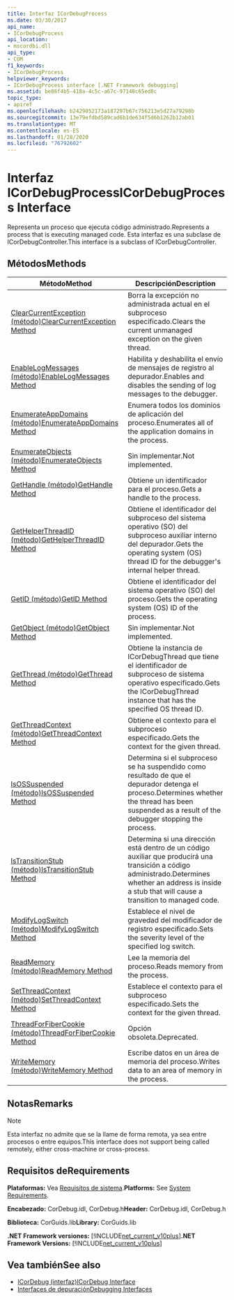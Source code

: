 ```yaml
---
title: Interfaz ICorDebugProcess
ms.date: 03/30/2017
api_name:
- ICorDebugProcess
api_location:
- mscordbi.dll
api_type:
- COM
f1_keywords:
- ICorDebugProcess
helpviewer_keywords:
- ICorDebugProcess interface [.NET Framework debugging]
ms.assetid: be86f4b5-418a-4c5c-a67c-97148c65ed8c
topic_type:
- apiref
ms.openlocfilehash: b2429052173a187297b67c756213e5d27a79298b
ms.sourcegitcommit: 13e79efdbd589cad6b1de634f5d6b1262b12ab01
ms.translationtype: MT
ms.contentlocale: es-ES
ms.lasthandoff: 01/28/2020
ms.locfileid: "76792602"
---
```

# <a name="icordebugprocess-interface"></a><span data-ttu-id="8955a-102">Interfaz ICorDebugProcess</span><span class="sxs-lookup"><span data-stu-id="8955a-102">ICorDebugProcess Interface</span></span>
<span data-ttu-id="8955a-103">Representa un proceso que ejecuta código administrado.</span><span class="sxs-lookup"><span data-stu-id="8955a-103">Represents a process that is executing managed code.</span></span> <span data-ttu-id="8955a-104">Esta interfaz es una subclase de ICorDebugController.</span><span class="sxs-lookup"><span data-stu-id="8955a-104">This interface is a subclass of ICorDebugController.</span></span>  
  
## <a name="methods"></a><span data-ttu-id="8955a-105">Métodos</span><span class="sxs-lookup"><span data-stu-id="8955a-105">Methods</span></span>  
  
|<span data-ttu-id="8955a-106">Método</span><span class="sxs-lookup"><span data-stu-id="8955a-106">Method</span></span>|<span data-ttu-id="8955a-107">Descripción</span><span class="sxs-lookup"><span data-stu-id="8955a-107">Description</span></span>|  
|------------|-----------------|  
|[<span data-ttu-id="8955a-108">ClearCurrentException (método)</span><span class="sxs-lookup"><span data-stu-id="8955a-108">ClearCurrentException Method</span></span>](icordebugprocess-clearcurrentexception-method.md)|<span data-ttu-id="8955a-109">Borra la excepción no administrada actual en el subproceso especificado.</span><span class="sxs-lookup"><span data-stu-id="8955a-109">Clears the current unmanaged exception on the given thread.</span></span>|  
|[<span data-ttu-id="8955a-110">EnableLogMessages (método)</span><span class="sxs-lookup"><span data-stu-id="8955a-110">EnableLogMessages Method</span></span>](icordebugprocess-enablelogmessages-method.md)|<span data-ttu-id="8955a-111">Habilita y deshabilita el envío de mensajes de registro al depurador.</span><span class="sxs-lookup"><span data-stu-id="8955a-111">Enables and disables the sending of log messages to the debugger.</span></span>|  
|[<span data-ttu-id="8955a-112">EnumerateAppDomains (método)</span><span class="sxs-lookup"><span data-stu-id="8955a-112">EnumerateAppDomains Method</span></span>](icordebugprocess-enumerateappdomains-method.md)|<span data-ttu-id="8955a-113">Enumera todos los dominios de aplicación del proceso.</span><span class="sxs-lookup"><span data-stu-id="8955a-113">Enumerates all of the application domains in the process.</span></span>|  
|[<span data-ttu-id="8955a-114">EnumerateObjects (método)</span><span class="sxs-lookup"><span data-stu-id="8955a-114">EnumerateObjects Method</span></span>](icordebugprocess-enumerateobjects-method.md)|<span data-ttu-id="8955a-115">Sin implementar.</span><span class="sxs-lookup"><span data-stu-id="8955a-115">Not implemented.</span></span>|  
|[<span data-ttu-id="8955a-116">GetHandle (método)</span><span class="sxs-lookup"><span data-stu-id="8955a-116">GetHandle Method</span></span>](icordebugprocess-gethandle-method.md)|<span data-ttu-id="8955a-117">Obtiene un identificador para el proceso.</span><span class="sxs-lookup"><span data-stu-id="8955a-117">Gets a handle to the process.</span></span>|  
|[<span data-ttu-id="8955a-118">GetHelperThreadID (método)</span><span class="sxs-lookup"><span data-stu-id="8955a-118">GetHelperThreadID Method</span></span>](icordebugprocess-gethelperthreadid-method.md)|<span data-ttu-id="8955a-119">Obtiene el identificador del subproceso del sistema operativo (SO) del subproceso auxiliar interno del depurador.</span><span class="sxs-lookup"><span data-stu-id="8955a-119">Gets the operating system (OS) thread ID for the debugger's internal helper thread.</span></span>|  
|[<span data-ttu-id="8955a-120">GetID (método)</span><span class="sxs-lookup"><span data-stu-id="8955a-120">GetID Method</span></span>](icordebugprocess-getid-method.md)|<span data-ttu-id="8955a-121">Obtiene el identificador del sistema operativo (SO) del proceso.</span><span class="sxs-lookup"><span data-stu-id="8955a-121">Gets the operating system (OS) ID of the process.</span></span>|  
|[<span data-ttu-id="8955a-122">GetObject (método)</span><span class="sxs-lookup"><span data-stu-id="8955a-122">GetObject Method</span></span>](icordebugprocess-getobject-method.md)|<span data-ttu-id="8955a-123">Sin implementar.</span><span class="sxs-lookup"><span data-stu-id="8955a-123">Not implemented.</span></span>|  
|[<span data-ttu-id="8955a-124">GetThread (método)</span><span class="sxs-lookup"><span data-stu-id="8955a-124">GetThread Method</span></span>](icordebugprocess-getthread-method.md)|<span data-ttu-id="8955a-125">Obtiene la instancia de ICorDebugThread que tiene el identificador de subproceso de sistema operativo especificado.</span><span class="sxs-lookup"><span data-stu-id="8955a-125">Gets the ICorDebugThread instance that has the specified OS thread ID.</span></span>|  
|[<span data-ttu-id="8955a-126">GetThreadContext (método)</span><span class="sxs-lookup"><span data-stu-id="8955a-126">GetThreadContext Method</span></span>](icordebugprocess-getthreadcontext-method.md)|<span data-ttu-id="8955a-127">Obtiene el contexto para el subproceso especificado.</span><span class="sxs-lookup"><span data-stu-id="8955a-127">Gets the context for the given thread.</span></span>|  
|[<span data-ttu-id="8955a-128">IsOSSuspended (método)</span><span class="sxs-lookup"><span data-stu-id="8955a-128">IsOSSuspended Method</span></span>](icordebugprocess-isossuspended-method.md)|<span data-ttu-id="8955a-129">Determina si el subproceso se ha suspendido como resultado de que el depurador detenga el proceso.</span><span class="sxs-lookup"><span data-stu-id="8955a-129">Determines whether the thread has been suspended as a result of the debugger stopping the process.</span></span>|  
|[<span data-ttu-id="8955a-130">IsTransitionStub (método)</span><span class="sxs-lookup"><span data-stu-id="8955a-130">IsTransitionStub Method</span></span>](icordebugprocess-istransitionstub-method.md)|<span data-ttu-id="8955a-131">Determina si una dirección está dentro de un código auxiliar que producirá una transición a código administrado.</span><span class="sxs-lookup"><span data-stu-id="8955a-131">Determines whether an address is inside a stub that will cause a transition to managed code.</span></span>|  
|[<span data-ttu-id="8955a-132">ModifyLogSwitch (método)</span><span class="sxs-lookup"><span data-stu-id="8955a-132">ModifyLogSwitch Method</span></span>](icordebugprocess-modifylogswitch-method.md)|<span data-ttu-id="8955a-133">Establece el nivel de gravedad del modificador de registro especificado.</span><span class="sxs-lookup"><span data-stu-id="8955a-133">Sets the severity level of the specified log switch.</span></span>|  
|[<span data-ttu-id="8955a-134">ReadMemory (método)</span><span class="sxs-lookup"><span data-stu-id="8955a-134">ReadMemory Method</span></span>](icordebugprocess-readmemory-method.md)|<span data-ttu-id="8955a-135">Lee la memoria del proceso.</span><span class="sxs-lookup"><span data-stu-id="8955a-135">Reads memory from the process.</span></span>|  
|[<span data-ttu-id="8955a-136">SetThreadContext (método)</span><span class="sxs-lookup"><span data-stu-id="8955a-136">SetThreadContext Method</span></span>](icordebugprocess-setthreadcontext-method.md)|<span data-ttu-id="8955a-137">Establece el contexto para el subproceso especificado.</span><span class="sxs-lookup"><span data-stu-id="8955a-137">Sets the context for the given thread.</span></span>|  
|[<span data-ttu-id="8955a-138">ThreadForFiberCookie (método)</span><span class="sxs-lookup"><span data-stu-id="8955a-138">ThreadForFiberCookie Method</span></span>](icordebugprocess-threadforfibercookie-method.md)|<span data-ttu-id="8955a-139">Opción obsoleta.</span><span class="sxs-lookup"><span data-stu-id="8955a-139">Deprecated.</span></span>|  
|[<span data-ttu-id="8955a-140">WriteMemory (método)</span><span class="sxs-lookup"><span data-stu-id="8955a-140">WriteMemory Method</span></span>](icordebugprocess-writememory-method.md)|<span data-ttu-id="8955a-141">Escribe datos en un área de memoria del proceso.</span><span class="sxs-lookup"><span data-stu-id="8955a-141">Writes data to an area of memory in the process.</span></span>|  
  
## <a name="remarks"></a><span data-ttu-id="8955a-142">Notas</span><span class="sxs-lookup"><span data-stu-id="8955a-142">Remarks</span></span>  
  
> [!NOTE]
> <span data-ttu-id="8955a-143">Esta interfaz no admite que se la llame de forma remota, ya sea entre procesos o entre equipos.</span><span class="sxs-lookup"><span data-stu-id="8955a-143">This interface does not support being called remotely, either cross-machine or cross-process.</span></span>  
  
## <a name="requirements"></a><span data-ttu-id="8955a-144">Requisitos de</span><span class="sxs-lookup"><span data-stu-id="8955a-144">Requirements</span></span>  
 <span data-ttu-id="8955a-145">**Plataformas:** Vea [Requisitos de sistema](../../../../docs/framework/get-started/system-requirements.md).</span><span class="sxs-lookup"><span data-stu-id="8955a-145">**Platforms:** See [System Requirements](../../../../docs/framework/get-started/system-requirements.md).</span></span>  
  
 <span data-ttu-id="8955a-146">**Encabezado:** CorDebug.idl, CorDebug.h</span><span class="sxs-lookup"><span data-stu-id="8955a-146">**Header:** CorDebug.idl, CorDebug.h</span></span>  
  
 <span data-ttu-id="8955a-147">**Biblioteca:** CorGuids.lib</span><span class="sxs-lookup"><span data-stu-id="8955a-147">**Library:** CorGuids.lib</span></span>  
  
 <span data-ttu-id="8955a-148">**.NET Framework versiones:** [!INCLUDE[net_current_v10plus](../../../../includes/net-current-v10plus-md.md)]</span><span class="sxs-lookup"><span data-stu-id="8955a-148">**.NET Framework Versions:** [!INCLUDE[net_current_v10plus](../../../../includes/net-current-v10plus-md.md)]</span></span>  
  
## <a name="see-also"></a><span data-ttu-id="8955a-149">Vea también</span><span class="sxs-lookup"><span data-stu-id="8955a-149">See also</span></span>

- [<span data-ttu-id="8955a-150">ICorDebug (interfaz)</span><span class="sxs-lookup"><span data-stu-id="8955a-150">ICorDebug Interface</span></span>](icordebug-interface.md)
- [<span data-ttu-id="8955a-151">Interfaces de depuración</span><span class="sxs-lookup"><span data-stu-id="8955a-151">Debugging Interfaces</span></span>](debugging-interfaces.md)
